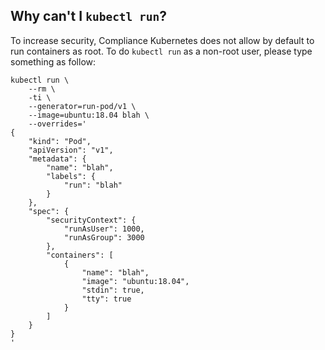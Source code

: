 ## Why can't I `kubectl run`?

To increase security, Compliance Kubernetes does not allow by default to run containers as root. To do `kubectl run` as a non-root user, please type something as follow:

```
kubectl run \
    --rm \
    -ti \
    --generator=run-pod/v1 \
    --image=ubuntu:18.04 blah \
    --overrides='
{
    "kind": "Pod",
    "apiVersion": "v1",
    "metadata": {
        "name": "blah",
        "labels": {
            "run": "blah"
        }
    },
    "spec": {
        "securityContext": {
            "runAsUser": 1000,
            "runAsGroup": 3000
        },
        "containers": [
            {
                "name": "blah",
                "image": "ubuntu:18.04",
                "stdin": true,
                "tty": true
            }
        ]
    }
}
'
```
